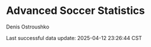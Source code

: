 # Advanced Soccer Statistics
Denis Ostroushko

<!-- gfm -->

Last successful data update: 2025-04-12 23:26:44 CST
